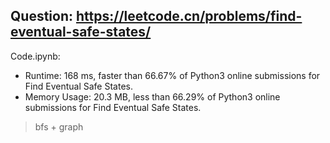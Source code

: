 ## Question: https://leetcode.cn/problems/find-eventual-safe-states/

Code.ipynb:
* Runtime: 168 ms, faster than 66.67% of Python3 online submissions for Find Eventual Safe States.
* Memory Usage: 20.3 MB, less than 66.29% of Python3 online submissions for Find Eventual Safe States.
> bfs + graph